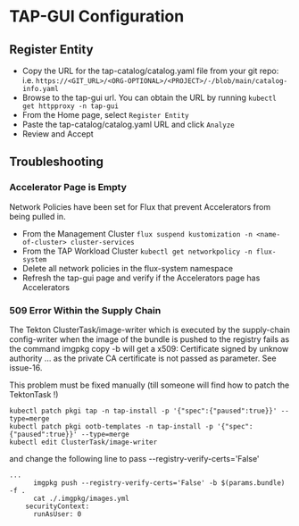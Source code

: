 # TAP-GUI Configuration

##  Register Entity
- Copy the URL for the tap-catalog/catalog.yaml file from your git repo: i.e. `https://<GIT_URL>/<ORG-OPTIONAL>/<PROJECT>/-/blob/main/catalog-info.yaml`
- Browse to the tap-gui url.  You can obtain the URL by running `kubectl get httpproxy -n tap-gui`
- From the Home page, select `Register Entity`
- Paste the tap-catalog/catalog.yaml URL and click `Analyze`
- Review and Accept

## Troubleshooting
### Accelerator Page is Empty
Network Policies have been set for Flux that prevent Accelerators from being pulled in.

- From the Management Cluster
`flux suspend kustomization -n <name-of-cluster> cluster-services`
- From the TAP Workload Cluster
`kubectl get networkpolicy -n flux-system`
- Delete all network policies in the flux-system namespace
- Refresh the tap-gui page and verify if the Accelerators page has Accelerators


### 509 Error Within the Supply Chain
The Tekton ClusterTask/image-writer which is executed by the supply-chain config-writer when the image of the bundle is pushed to the registry fails as the command imgpkg copy -b <bundle> will get a x509: Certificate signed by unknow authority ... as the private CA certificate is not passed as parameter. See issue-16.

This problem must be fixed manually (till someone will find how to patch the TektonTask !)
```
kubectl patch pkgi tap -n tap-install -p '{"spec":{"paused":true}}' --type=merge
kubectl patch pkgi ootb-templates -n tap-install -p '{"spec":{"paused":true}}' --type=merge
kubectl edit ClusterTask/image-writer
```
and change the following line to pass --registry-verify-certs='False'
```
...
      imgpkg push --registry-verify-certs='False' -b $(params.bundle) -f .
      cat ./.imgpkg/images.yml
    securityContext:
      runAsUser: 0
```